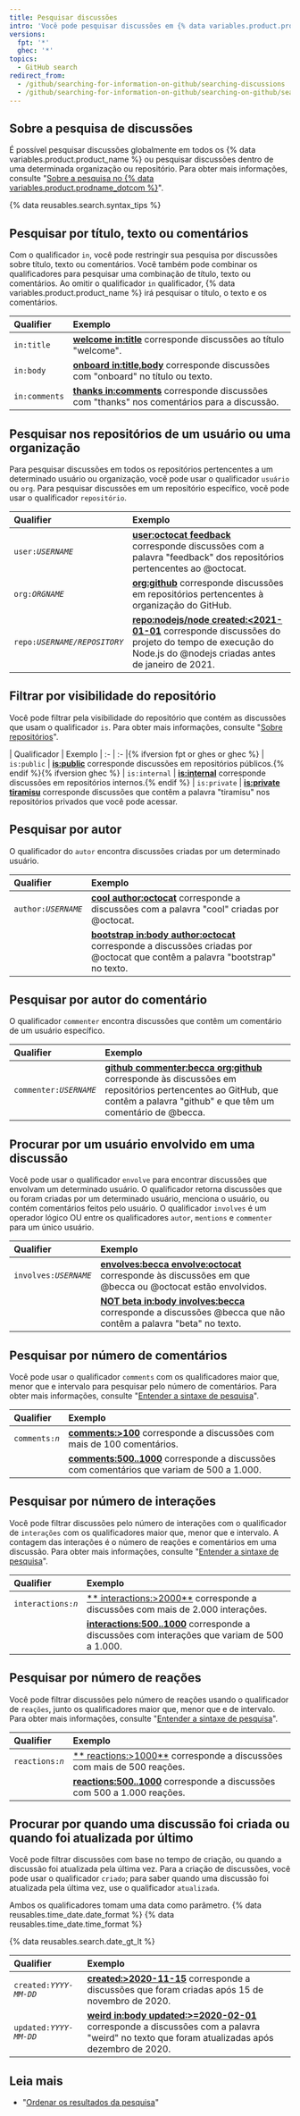 ```yaml
---
title: Pesquisar discussões
intro: 'Você pode pesquisar discussões em {% data variables.product.product_name %} e limitar os resultados usando os qualificadores de busca.'
versions:
  fpt: '*'
  ghec: '*'
topics:
  - GitHub search
redirect_from:
  - /github/searching-for-information-on-github/searching-discussions
  - /github/searching-for-information-on-github/searching-on-github/searching-discussions
---
```


## Sobre a pesquisa de discussões

É possível pesquisar discussões globalmente em todos os {% data variables.product.product_name %} ou pesquisar discussões dentro de uma determinada organização ou repositório. Para obter mais informações, consulte "[Sobre a pesquisa no {% data variables.product.prodname_dotcom %}](/github/searching-for-information-on-github/about-searching-on-github)".

{% data reusables.search.syntax_tips %}

## Pesquisar por título, texto ou comentários

Com o qualificador `in`, você pode restringir sua pesquisa por discussões sobre título, texto ou comentários. Você também pode combinar os qualificadores para pesquisar uma combinação de título, texto ou comentários. Ao omitir o qualificador `in` qualificador, {% data variables.product.product_name %} irá pesquisar o título, o texto e os comentários.

| Qualifier     | Exemplo                                                                                                                                                          |
|:------------- |:---------------------------------------------------------------------------------------------------------------------------------------------------------------- |
| `in:title`    | [**welcome in:title**](https://github.com/search?q=welcome+in%3Atitle&type=Discussions) corresponde discussões ao título "welcome".                              |
| `in:body`     | [**onboard in:title,body**](https://github.com/search?q=onboard+in%3Atitle%2Cbody&type=Discussions) corresponde discussões com "onboard" no título ou texto.     |
| `in:comments` | [**thanks in:comments**](https://github.com/search?q=thanks+in%3Acomment&type=Discussions) corresponde discussões com "thanks" nos comentários para a discussão. |

## Pesquisar nos repositórios de um usuário ou uma organização

Para pesquisar discussões em todos os repositórios pertencentes a um determinado usuário ou organização, você pode usar o qualificador `usuário` ou `org`. Para pesquisar discussões em um repositório específico, você pode usar o qualificador `repositório`.

| Qualifier                 | Exemplo                                                                                                                                                                                                                                              |
|:------------------------- |:---------------------------------------------------------------------------------------------------------------------------------------------------------------------------------------------------------------------------------------------------- |
| <code>user:<em>USERNAME</em></code> | [**user:octocat feedback**](https://github.com/search?q=user%3Aoctocat+feedback&type=Discussions) corresponde discussões com a palavra "feedback" dos repositórios pertencentes ao @octocat.                                                         |
| <code>org:<em>ORGNAME</em></code> | [**org:github**](https://github.com/search?q=org%3Agithub&type=Discussions&utf8=%E2%9C%93) corresponde discussões em repositórios pertencentes à organização do GitHub.                                                                              |
| <code>repo:<em>USERNAME/REPOSITORY</em></code> | [**repo:nodejs/node created:<2021-01-01**](https://github.com/search?q=repo%3Anodejs%2Fnode+created%3A%3C2020-01-01&type=Discussions) corresponde discussões do projeto do tempo de execução do Node.js do @nodejs criadas antes de janeiro de 2021. |

## Filtrar por visibilidade do repositório

Você pode filtrar pela visibilidade do repositório que contém as discussões que usam o qualificador `is`. Para obter mais informações, consulte "[Sobre repositórios](/repositories/creating-and-managing-repositories/about-repositories#about-repository-visibility)".

| Qualificador | Exemplo | :- | :- |{% ifversion fpt or ghes or ghec %} | `is:public` | [**is:public**](https://github.com/search?q=is%3Apublic&type=Discussions) corresponde discussões em repositórios públicos.{% endif %}{% ifversion ghec %} | `is:internal` | [**is:internal**](https://github.com/search?q=is%3Ainternal&type=Discussions) corresponde discussões em repositórios internos.{% endif %} | `is:private` | [**is:private tiramisu**](https://github.com/search?q=is%3Aprivate+tiramisu&type=Discussions) corresponde discussões que contêm a palavra "tiramisu" nos repositórios privados que você pode acessar.

## Pesquisar por autor

O qualificador do `autor` encontra discussões criadas por um determinado usuário.

| Qualifier                 | Exemplo                                                                                                                                                                                                            |
|:------------------------- |:------------------------------------------------------------------------------------------------------------------------------------------------------------------------------------------------------------------ |
| <code>author:<em>USERNAME</em></code> | [**cool author:octocat**](https://github.com/search?q=cool+author%3Aoctocat&type=Discussions) corresponde a discussões com a palavra "cool" criadas por @octocat.                                                  |
|                           | [**bootstrap in:body author:octocat**](https://github.com/search?q=bootstrap+in%3Abody+author%3Aoctocat&type=Discussions) corresponde a discussões criadas por @octocat que contêm a palavra "bootstrap" no texto. |

## Pesquisar por autor do comentário

O qualificador `commenter` encontra discussões que contêm um comentário de um usuário específico.

| Qualifier                 | Exemplo                                                                                                                                                                                                                                                                       |
|:------------------------- |:----------------------------------------------------------------------------------------------------------------------------------------------------------------------------------------------------------------------------------------------------------------------------- |
| <code>commenter:<em>USERNAME</em></code> | [**github commenter:becca org:github**](https://github.com/search?utf8=%E2%9C%93&q=github+commenter%3Abecca+org%3Agithub&type=Discussions) corresponde às discussões em repositórios pertencentes ao GitHub, que contêm a palavra "github" e que têm um comentário de @becca. |

## Procurar por um usuário envolvido em uma discussão

Você pode usar o qualificador `envolve` para encontrar discussões que envolvam um determinado usuário. O qualificador retorna discussões que ou foram criadas por um determinado usuário, menciona o usuário, ou contém comentários feitos pelo usuário. O qualificador `involves` é um operador lógico OU entre os qualificadores `autor`, `mentions` e `commenter` para um único usuário.

| Qualifier                 | Exemplo                                                                                                                                                                                           |
|:------------------------- |:------------------------------------------------------------------------------------------------------------------------------------------------------------------------------------------------- |
| <code>involves:<em>USERNAME</em></code> | **[envolves:becca envolve:octocat](https://github.com/search?q=involves%3Abecca+involves%3Aoctocat&type=Discussions)** corresponde às discussões em que @becca ou @octocat estão envolvidos.      |
|                           | [**NOT beta in:body involves:becca**](https://github.com/search?q=NOT+beta+in%3Abody+involves%3Abecca&type=Discussions) corresponde a discussões @becca que não contêm a palavra "beta" no texto. |

## Pesquisar por número de comentários

Você pode usar o qualificador `comments` com os qualificadores maior que, menor que e intervalo para pesquisar pelo número de comentários. Para obter mais informações, consulte "[Entender a sintaxe de pesquisa](/github/searching-for-information-on-github/understanding-the-search-syntax)".

| Qualifier                 | Exemplo                                                                                                                                                         |
|:------------------------- |:--------------------------------------------------------------------------------------------------------------------------------------------------------------- |
| <code>comments:<em>n</em></code> | [**comments:&gt;100**](https://github.com/search?q=comments%3A%3E100&type=Discussions) corresponde a discussões com mais de 100 comentários.              |
|                           | [**comments:500..1000**](https://github.com/search?q=comments%3A500..1000&type=Discussions) corresponde a discussões com comentários que variam de 500 a 1.000. |

## Pesquisar por número de interações

Você pode filtrar discussões pelo número de interações com o qualificador de `interações` com os qualificadores maior que, menor que e intervalo. A contagem das interações é o número de reações e comentários em uma discussão. Para obter mais informações, consulte "[Entender a sintaxe de pesquisa](/github/searching-for-information-on-github/understanding-the-search-syntax)".

| Qualifier                 | Exemplo                                                                                                                                               |
|:------------------------- |:----------------------------------------------------------------------------------------------------------------------------------------------------- |
| <code>interactions:<em>n</em></code> | [** interactions:&gt;2000**](https://github.com/search?q=interactions%3A%3E2000) corresponde a discussões com mais de 2.000 interações.     |
|                           | [**interactions:500..1000**](https://github.com/search?q=interactions%3A500..1000) corresponde a discussões com interações que variam de 500 a 1.000. |

## Pesquisar por número de reações

Você pode filtrar discussões pelo número de reações usando o qualificador de `reações`, junto os qualificadores maior que, menor que e de intervalo. Para obter mais informações, consulte "[Entender a sintaxe de pesquisa](/github/searching-for-information-on-github/understanding-the-search-syntax)".

| Qualifier                 | Exemplo                                                                                                                               |
|:------------------------- |:------------------------------------------------------------------------------------------------------------------------------------- |
| <code>reactions:<em>n</em></code> | [** reactions:&gt;1000**](https://github.com/search?q=reactions%3A%3E500) corresponde a discussões com mais de 500 reações. |
|                           | [**reactions:500..1000**](https://github.com/search?q=reactions%3A500..1000) corresponde a discussões com 500 a 1.000 reações.        |

## Procurar por quando uma discussão foi criada ou quando foi atualizada por último

Você pode filtrar discussões com base no tempo de criação, ou quando a discussão foi atualizada pela última vez. Para a criação de discussões, você pode usar o qualificador `criado`; para saber quando uma discussão foi atualizada pela última vez, use o qualificador `atualizada`.

Ambos os qualificadores tomam uma data como parâmetro. {% data reusables.time_date.date_format %} {% data reusables.time_date.time_format %}

{% data reusables.search.date_gt_lt %}

| Qualifier                  | Exemplo                                                                                                                                                                                                                                |
|:-------------------------- |:-------------------------------------------------------------------------------------------------------------------------------------------------------------------------------------------------------------------------------------- |
| <code>created:<em>YYYY-MM-DD</em></code>  | [**created:>2020-11-15**](https://github.com/search?q=created%3A%3E%3D2020-11-15&type=discussions) corresponde a discussões que foram criadas após 15 de novembro de 2020.                                                             |
| <code>updated:<em>YYYY-MM-DD</em></code> | [**weird in:body updated:>=2020-02-01**](https://github.com/search?q=weird+in%3Abody+updated%3A%3E%3D2020-12-01&type=Discussions) corresponde a discussões com a palavra "weird" no texto que foram atualizadas após dezembro de 2020. |

## Leia mais

- "[Ordenar os resultados da pesquisa](/search-github/getting-started-with-searching-on-github/sorting-search-results/)"
